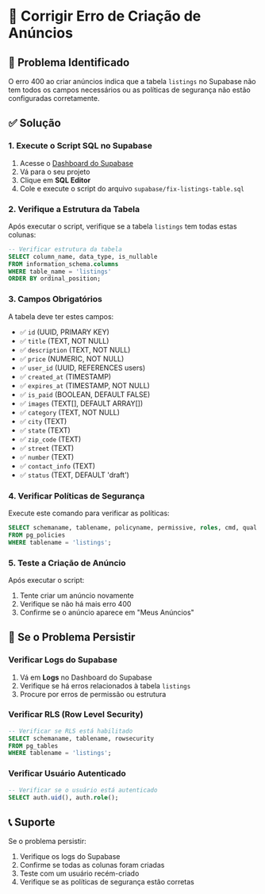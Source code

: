 # 🔧 Corrigir Erro de Criação de Anúncios

## 🚨 Problema Identificado

O erro 400 ao criar anúncios indica que a tabela `listings` no Supabase não tem todos os campos necessários ou as políticas de segurança não estão configuradas corretamente.

## ✅ Solução

### 1. Execute o Script SQL no Supabase

1. Acesse o [Dashboard do Supabase](https://supabase.com/dashboard)
2. Vá para o seu projeto
3. Clique em **SQL Editor**
4. Cole e execute o script do arquivo `supabase/fix-listings-table.sql`

### 2. Verifique a Estrutura da Tabela

Após executar o script, verifique se a tabela `listings` tem todas estas colunas:

```sql
-- Verificar estrutura da tabela
SELECT column_name, data_type, is_nullable 
FROM information_schema.columns 
WHERE table_name = 'listings' 
ORDER BY ordinal_position;
```

### 3. Campos Obrigatórios

A tabela deve ter estes campos:

- ✅ `id` (UUID, PRIMARY KEY)
- ✅ `title` (TEXT, NOT NULL)
- ✅ `description` (TEXT, NOT NULL)
- ✅ `price` (NUMERIC, NOT NULL)
- ✅ `user_id` (UUID, REFERENCES users)
- ✅ `created_at` (TIMESTAMP)
- ✅ `expires_at` (TIMESTAMP, NOT NULL)
- ✅ `is_paid` (BOOLEAN, DEFAULT FALSE)
- ✅ `images` (TEXT[], DEFAULT ARRAY[])
- ✅ `category` (TEXT, NOT NULL)
- ✅ `city` (TEXT)
- ✅ `state` (TEXT)
- ✅ `zip_code` (TEXT)
- ✅ `street` (TEXT)
- ✅ `number` (TEXT)
- ✅ `contact_info` (TEXT)
- ✅ `status` (TEXT, DEFAULT 'draft')

### 4. Verificar Políticas de Segurança

Execute este comando para verificar as políticas:

```sql
SELECT schemaname, tablename, policyname, permissive, roles, cmd, qual 
FROM pg_policies 
WHERE tablename = 'listings';
```

### 5. Teste a Criação de Anúncio

Após executar o script:

1. Tente criar um anúncio novamente
2. Verifique se não há mais erro 400
3. Confirme se o anúncio aparece em "Meus Anúncios"

## 🚨 Se o Problema Persistir

### Verificar Logs do Supabase

1. Vá em **Logs** no Dashboard do Supabase
2. Verifique se há erros relacionados à tabela `listings`
3. Procure por erros de permissão ou estrutura

### Verificar RLS (Row Level Security)

```sql
-- Verificar se RLS está habilitado
SELECT schemaname, tablename, rowsecurity 
FROM pg_tables 
WHERE tablename = 'listings';
```

### Verificar Usuário Autenticado

```sql
-- Verificar se o usuário está autenticado
SELECT auth.uid(), auth.role();
```

## 📞 Suporte

Se o problema persistir:

1. Verifique os logs do Supabase
2. Confirme se todas as colunas foram criadas
3. Teste com um usuário recém-criado
4. Verifique se as políticas de segurança estão corretas 